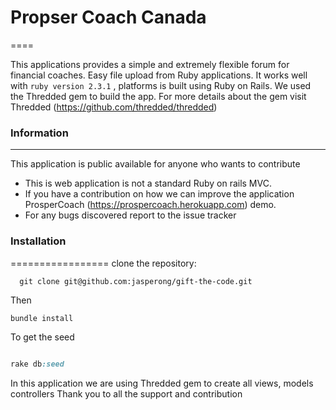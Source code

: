 # Propser Coach Canada
====

This applications provides a simple and extremely flexible forum for financial coaches. Easy file upload from Ruby applications. It works well with ```ruby version 2.3.1``` , platforms is built using Ruby on Rails. We used the Thredded gem to build the app. For more details about the gem visit Thredded (https://github.com/thredded/thredded)

### Information
-------------------
This application is public available for anyone who wants to contribute
  * This is web application is not a standard Ruby on rails MVC.
  * If you have a contribution on how we can improve the application ProsperCoach (https://prospercoach.herokuapp.com) demo.
  * For any bugs discovered report to the issue tracker

### Installation
=================
clone the repository:
  ```git
    git clone git@github.com:jasperong/gift-the-code.git
  ```

Then

```ruby
bundle install

```

To get the seed

```ruby

rake db:seed

```
In this application we are using Thredded gem to create all views, models controllers
Thank you to all the support and contribution

